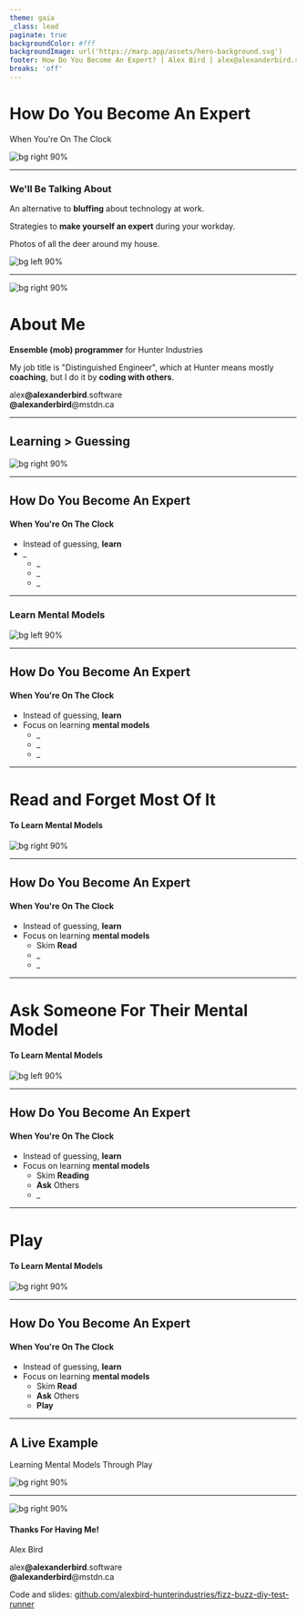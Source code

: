 ```yaml
---
theme: gaia
_class: lead
paginate: true
backgroundColor: #fff
backgroundImage: url('https://marp.app/assets/hero-background.svg')
footer: How Do You Become An Expert? | Alex Bird | alex@alexanderbird.software
breaks: 'off'
---
```


# How Do You Become An Expert

When You're On The Clock

![bg right 90%](./images/deer-on-deck.jpg)

---

### We'll Be Talking About

An alternative to **bluffing** about technology at work.

Strategies to **make yourself an expert** during your workday.

Photos of all the deer around my house.

![bg left 90%](./images/deer-on-deck-2.jpg)

---

![bg right 90%](./images/alexbird.jpg)

# About Me

**Ensemble (mob) programmer** for Hunter Industries

My job title is "Distinguished Engineer", which at Hunter means
mostly **coaching**, but I do it by **coding with others**.

alex&ZeroWidthSpace;**@alexanderbird**.software  
**@alexanderbird**@mstdn.ca

---

## Learning > Guessing

![bg right 90%](./images/dump-buck.jpg)

---

<!-- progress slide -->

## How Do You Become An Expert

#### When You're On The Clock

- Instead of guessing, **learn**
- _
    - _
    - _
    - _

---

### Learn Mental Models

![bg left 90%](./images/fox.jpg)

---

<!-- progress slide -->

## How Do You Become An Expert

#### When You're On The Clock

- Instead of guessing, **learn**
- Focus on learning **mental models**
    - _
    - _
    - _

---

# Read and Forget Most Of It

#### To Learn Mental Models

![bg right 90%](./images/solitary-deer.jpg)

---

<!-- progress slide -->

## How Do You Become An Expert

#### When You're On The Clock

- Instead of guessing, **learn**
- Focus on learning **mental models**
    - Skim **Read**
    - _
    - _

---

# Ask Someone For Their Mental Model

#### To Learn Mental Models

![bg left 90%](./images/buck-on-lawn.jpg)

---

<!-- progress slide -->

## How Do You Become An Expert

#### When You're On The Clock

- Instead of guessing, **learn**
- Focus on learning **mental models**
    - Skim **Reading**
    - **Ask** Others
    - _

---

# Play

#### To Learn Mental Models

![bg right 90%](./images/standing-deer.jpg)

---

<!-- progress slide -->

## How Do You Become An Expert

#### When You're On The Clock

- Instead of guessing, **learn**
- Focus on learning **mental models**
    - Skim **Read**
    - **Ask** Others
    - **Play**

---

## A Live Example

Learning Mental Models Through Play

![bg right 90%](./images/snow-fort.jpg)

---

![bg right 90%](./images/alexbird-2.jpg)

#### Thanks For Having Me!

Alex Bird

alex&ZeroWidthSpace;**@alexanderbird**.software  
**@alexanderbird**@mstdn.ca

Code and slides:
[github.com/&ZeroWidthSpace;alexbird-hunterindustries/&ZeroWidthSpace;fizz-buzz-diy-test-runner](https://github.com/alexbird-hunterindustries/fizz-buzz-diy-test-runner)
